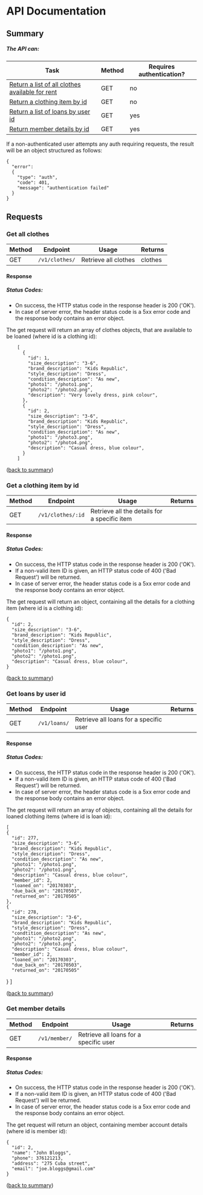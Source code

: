 # API Documentation

## Summary

##### The API can:
| Task | Method | Requires authentication? |
| ------ | -------- | -------- |
| [Return a list of all clothes available for rent](#get-all-clothes) | GET | no |
| [Return a clothing item by id](#get-clothes-by-id) | GET | no |
| [Return a list of loans by user id](#get-loans-by-user-id) | GET | yes |
| [Return member details by id](#get-member-details) | GET | yes |
If a non-authenticated user attempts any auth requiring requests, the result will be an object structured as follows:

    {
      "error":
      {
        "type": "auth",
        "code": 401,
        "message": "authentication failed"
      }
    }

## Requests

### Get all clothes

| Method | Endpoint | Usage | Returns |
| ------ | -------- | ----- | ------- |
| GET    | `/v1/clothes/` | Retrieve all clothes | clothes |

#### Response
##### Status Codes:
* On success, the HTTP status code in the response header is 200 ('OK').
* In case of server error, the header status code is a 5xx error code and the response body contains an error object.

The get request will return an array of clothes objects, that are available to be loaned (where id is a clothing id):

        [
          {
            "id": 1,
            "size_description": "3-6",
            "brand_description": "Kids Republic",
            "style_description": "Dress",
            "condition_description": "As new",
            "photo1": "/photo1.png",
            "photo2": "/photo2.png",
            "description": "Very lovely dress, pink colour",
          },
          {
            "id": 2,
            "size_description": "3-6",
            "brand_description": "Kids Republic",
            "style_description": "Dress",
            "condition_description": "As new",
            "photo1": "/photo3.png",
            "photo2": "/photo4.png",
            "description": "Casual dress, blue colour",
          }
        ]

([back to summary](#summary))  


### Get a clothing item by id

| Method | Endpoint | Usage | Returns |
| ------ | -------- | ----- | ------- |
| GET    | `/v1/clothes/:id` | Retrieve all the details for a specific item

#### Response
##### Status Codes:
* On success, the HTTP status code in the response header is 200 ('OK').
* If a non-valid item ID is given, an HTTP status code of 400 ('Bad Request') will be returned.
* In case of server error, the header status code is a 5xx error code and the response body contains an error object.

The get request will return an object, containing all the details for a clothing item (where id is a clothing id):

    {
      "id": 2,
      "size_description": "3-6",
      "brand_description": "Kids Republic",
      "style_description": "Dress",
      "condition_description": "As new",
      "photo1": "/photo1.png",
      "photo2": "/photo1.png",
      "description": "Casual dress, blue colour",
    }


([back to summary](#summary))  


### Get loans by user id

| Method | Endpoint | Usage | Returns |
| ------ | -------- | ----- | ------- |
| GET    | `/v1/loans/` | Retrieve all loans for a specific user

#### Response
##### Status Codes:
* On success, the HTTP status code in the response header is 200 ('OK').
* If a non-valid item ID is given, an HTTP status code of 400 ('Bad Request') will be returned.
* In case of server error, the header status code is a 5xx error code and the response body contains an error object.

The get request will return an array of objects, containing all the details for loaned clothing items (where id is loan id):

    [
    {
      "id": 277,
      "size_description": "3-6",
      "brand_description": "Kids Republic",
      "style_description": "Dress",
      "condition_description": "As new",
      "photo1": "/photo1.png",
      "photo2": "/photo1.png",
      "description": "Casual dress, blue colour",
      "member_id": 2,
      "loaned_on": "20170303",
      "due_back_on": "20170503",
      "returned_on": "20170505"
    },
    {
      "id": 278,
      "size_description": "3-6",
      "brand_description": "Kids Republic",
      "style_description": "Dress",
      "condtition_description": "As new",
      "photo1": "/photo2.png",
      "photo2": "/photo3.png",
      "description": "Casual dress, blue colour",
      "member_id": 2,
      "loaned_on": "20170303",
      "due_back_on": "20170503",
      "returned_on": "20170505"
  }
]

([back to summary](#summary))  

### Get member details

| Method | Endpoint | Usage | Returns |
| ------ | -------- | ----- | ------- |
| GET    | `/v1/member/` | Retrieve all loans for a specific user

#### Response
##### Status Codes:
* On success, the HTTP status code in the response header is 200 ('OK').
* If a non-valid item ID is given, an HTTP status code of 400 ('Bad Request') will be returned.
* In case of server error, the header status code is a 5xx error code and the response body contains an error object.

The get request will return an object, containing member account details (where id is member id):


    {
      "id": 2,
      "name": "John Bloggs",
      "phone": 376121213,
      "address": "275 Cuba street",
      "email": "joe.bloggs@gmail.com"
    }

([back to summary](#summary))
